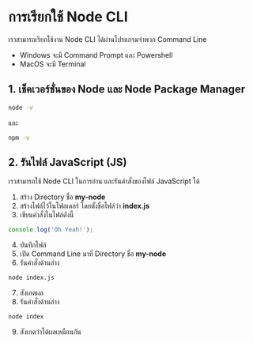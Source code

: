 
# การเรียกใช้ Node CLI

เราสามารถเรียกใช้งาน Node CLI ได้ผ่านโปรแกรมจำพวก Command Line 

- Windows จะมี Command Prompt และ Powershell
- MacOS จะมี Terminal

## 1. เช็คเวอร์ชั่นของ Node และ Node Package Manager 

```bash
node -v
```
และ
```bash
npm -v
```

## 2. รันไฟล์ JavaScript (JS)

เราสามารถใช้ Node CLI ในการอ่าน และรันคำสั่งของไฟล์ JavaScript ได้

1. สร้าง Directory ชื่อ **my-node**
2. สร้างไฟล์ไว้ในโฟลเดอร์ โดยตั้งชื่อไฟล์ว่า **index.js**
3. เขียนคำสั่งในไฟล์ดังนี้ 

```js
console.log('Oh Yeah!');
```

4. บันทึกไฟล์
5. เปิด Command Line มาที่ Directory ชื่อ **my-node**
6. รันคำสั่งด้านล่าง 

```bash
node index.js
```

7. สังเกตผล
8. รันคำสั่งด้านล่าง

```bash
node index
```

9. สังเกตว่าได้ผลเหมือนกัน

